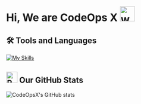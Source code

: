 # Hi, We are CodeOps X <img src="https://user-images.githubusercontent.com/72663882/171687151-bb31c996-c9d2-49c8-b593-734946893b23.gif" alt="waving hand gif" aria-hidden="true" width="40" />

## 🛠️ Tools and Languages
[![My Skills](https://skillicons.dev/icons?i=html,css,js,github,java,eclipse,python,nodejs,bootstrap,Pycharm)](#)
## <img src="https://raw.githubusercontent.com/Tarikul-Islam-Anik/Animated-Fluent-Emojis/master/Emojis/Travel%20and%20places/Rocket.png" alt="Rocket" width="30" height="30" />  Our GitHub Stats
![CodeOpsX's GitHub stats](https://github-readme-stats.vercel.app/api?username=yunsi2&show_icons=true&theme=transparent)
